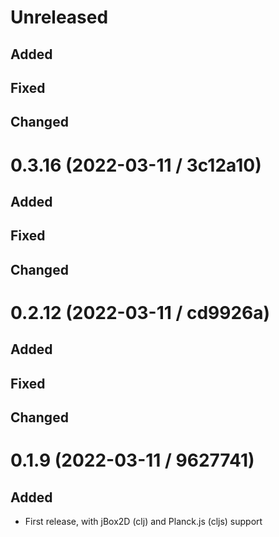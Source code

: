 # Unreleased

## Added

## Fixed

## Changed

# 0.3.16 (2022-03-11 / 3c12a10)

## Added

## Fixed

## Changed

# 0.2.12 (2022-03-11 / cd9926a)

## Added

## Fixed

## Changed

# 0.1.9 (2022-03-11 / 9627741)

## Added

- First release, with jBox2D (clj) and Planck.js (cljs) support